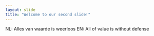 ```yaml
---
layout: slide
title: "Welcome to our second slide!"
---
```

NL: Alles van waarde is weerloos
EN: All of value is without defense
